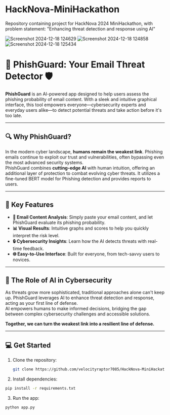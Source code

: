 # HackNova-MiniHackathon
Repository containing project for HackNova 2024 MiniHackathon, with problem statement: "Enhancing threat detection and response using AI"

![Screenshot 2024-12-18 124629](https://github.com/user-attachments/assets/bd6ed458-80b0-46cf-b827-45abfbe2325f)
![Screenshot 2024-12-18 124858](https://github.com/user-attachments/assets/641e8c56-cff8-48c8-9a65-b487ec3ffef5)
![Screenshot 2024-12-18 125434](https://github.com/user-attachments/assets/c2d5b3db-cbf6-4f0d-8ee3-cc7cb2171c06)

# 📧 PhishGuard: Your Email Threat Detector 🛡️  

**PhishGuard** is an AI-powered app designed to help users assess the phishing probability of email content. With a sleek and intuitive graphical interface, this tool empowers everyone—cybersecurity experts and everyday users alike—to detect potential threats and take action before it's too late.  

---

## 🔍 Why PhishGuard?  

In the modern cyber landscape, **humans remain the weakest link**. Phishing emails continue to exploit our trust and vulnerabilities, often bypassing even the most advanced security systems.  
PhishGuard combines **cutting-edge AI** with human intuition, offering an additional layer of protection to combat evolving cyber threats. It utilizes a fine-tuned BERT model for Phishing detection and provides reports to users. 

---

## 🚀 Key Features  

- **📨 Email Content Analysis**: Simply paste your email content, and let PhishGuard evaluate its phishing probability.  
- **📊 Visual Results**: Intuitive graphs and scores to help you quickly interpret the risk level.  
- **🔒 Cybersecurity Insights**: Learn how the AI detects threats with real-time feedback.  
- **🌐 Easy-to-Use Interface**: Built for everyone, from tech-savvy users to novices.  

---

## 🤖 The Role of AI in Cybersecurity  

As threats grow more sophisticated, traditional approaches alone can't keep up. PhishGuard leverages AI to enhance threat detection and response, acting as your first line of defense.  
AI empowers humans to make informed decisions, bridging the gap between complex cybersecurity challenges and accessible solutions.  

**Together, we can turn the weakest link into a resilient line of defense.**  

---

## 💻 Get Started  

1. Clone the repository:  
   ```bash
   git clone https://github.com/velocityraptor7085/HackNova-MiniHackathon.git
   ```
2. Install dependencies:
  ```bash
  pip install -r requirements.txt
  ```
3. Run the app:
  ```bash
  python app.py
  ```





